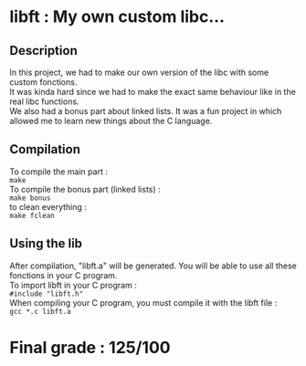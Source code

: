 <h1> libft : My own custom libc...</h1>

<h2>Description</h2>
<p> In this project, we had to make our own version of the libc with some custom fonctions.<br>
It was kinda hard since we had to make the exact same behaviour like in the real libc functions.<br>
We also had a bonus part about linked lists. It was a fun project in which allowed me to learn new things about the C language. </p>

<h2>Compilation</h2>
<p>To compile the main part : <br><code>make</code><br>
To compile the bonus part (linked lists) : <br><code>make bonus</code><br>
to clean everything : <br><code>make fclean</code><br></p>

<h2>Using the lib</h2>
<p>After compilation, "libft.a" will be generated. You will be able to use all these fonctions in your C program.<br>
To import libft in your C program :<br>
<code>#include "libft.h"</code><br>
When compiling your C program, you must compile it with the libft file :<br>
<code>gcc *.c libft.a</code></p>

<h1>Final grade : 125/100</h1>